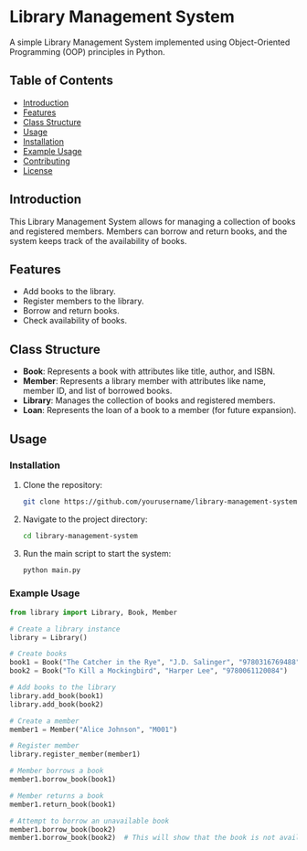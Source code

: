 # Library Management System

A simple Library Management System implemented using Object-Oriented Programming (OOP) principles in Python.

## Table of Contents
- [Introduction](#introduction)
- [Features](#features)
- [Class Structure](#class-structure)
- [Usage](#usage)
- [Installation](#installation)
- [Example Usage](#example-usage)
- [Contributing](#contributing)
- [License](#license)

## Introduction

This Library Management System allows for managing a collection of books and registered members. Members can borrow and return books, and the system keeps track of the availability of books.

## Features

- Add books to the library.
- Register members to the library.
- Borrow and return books.
- Check availability of books.

## Class Structure

- **Book**: Represents a book with attributes like title, author, and ISBN.
- **Member**: Represents a library member with attributes like name, member ID, and list of borrowed books.
- **Library**: Manages the collection of books and registered members.
- **Loan**: Represents the loan of a book to a member (for future expansion).

## Usage

### Installation

1. Clone the repository:
    ```bash
    git clone https://github.com/yourusername/library-management-system.git
    ```
2. Navigate to the project directory:
    ```bash
    cd library-management-system
    ```
3. Run the main script to start the system:
    ```bash
    python main.py
    ```

### Example Usage

```python
from library import Library, Book, Member

# Create a library instance
library = Library()

# Create books
book1 = Book("The Catcher in the Rye", "J.D. Salinger", "9780316769488")
book2 = Book("To Kill a Mockingbird", "Harper Lee", "9780061120084")

# Add books to the library
library.add_book(book1)
library.add_book(book2)

# Create a member
member1 = Member("Alice Johnson", "M001")

# Register member
library.register_member(member1)

# Member borrows a book
member1.borrow_book(book1)

# Member returns a book
member1.return_book(book1)

# Attempt to borrow an unavailable book
member1.borrow_book(book2)
member1.borrow_book(book2)  # This will show that the book is not available
